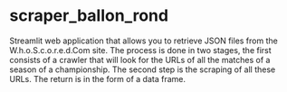 # scraper_ballon_rond
Streamlit web application that allows you to retrieve JSON files from the W.h.o.S.c.o.r.e.d.Com site. The process is done in two stages, the first consists of a crawler that will look for the URLs of all the matches of a season of a championship. The second step is the scraping of all these URLs. The return is in the form of a data frame.
